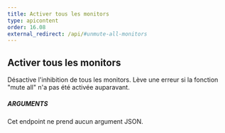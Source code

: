 ```yaml
---
title: Activer tous les monitors
type: apicontent
order: 16.08
external_redirect: /api/#unmute-all-monitors
---
```


## Activer tous les monitors
Désactive l'inhibition de tous les monitors. Lève une erreur si la fonction "mute all" n'a pas été activée auparavant.

##### ARGUMENTS

Cet endpoint ne prend aucun argument JSON.

